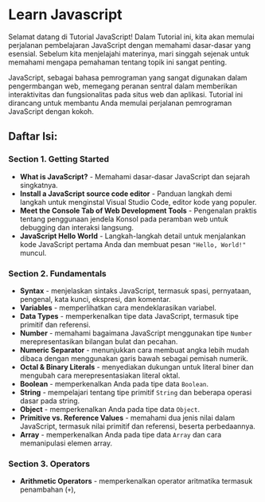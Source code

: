 # Learn Javascript

Selamat datang di Tutorial JavaScript! Dalam Tutorial ini, kita akan memulai perjalanan pembelajaran JavaScript dengan memahami dasar-dasar yang esensial. Sebelum kita menjelajahi materinya, mari singgah sejenak untuk memahami mengapa pemahaman tentang topik ini sangat penting.

JavaScript, sebagai bahasa pemrograman yang sangat digunakan dalam pengermbangan web, memegang peranan sentral dalam memberikan interaktivitas dan fungsionalitas pada situs web dan aplikasi. Tutorial ini dirancang untuk membantu Anda memulai perjalanan pemrograman JavaScript dengan kokoh.

## Daftar Isi:

### Section 1. Getting Started

- **What is JavaScript?** - Memahami dasar-dasar JavaScript dan sejarah singkatnya.
- **Install a JavaScript source code editor** - Panduan langkah demi langkah untuk menginstal Visual Studio Code, editor kode yang populer.
- **Meet the Console Tab of Web Development Tools** - Pengenalan praktis tentang penggunaan jendela Konsol pada peramban web untuk debugging dan interaksi langsung.
- **JavaScript Hello World** - Langkah-langkah detail untuk menjalankan kode JavaScript pertama Anda dan membuat pesan `"Hello, World!"` muncul.

### Section 2. Fundamentals

- **Syntax** - menjelaskan sintaks JavaScript, termasuk spasi, pernyataan, pengenal, kata kunci, ekspresi, dan komentar.
- **Variables** - memperlihatkan cara mendeklarasikan variabel.
- **Data Types** - memperkenalkan tipe data JavaScript, termasuk tipe primitif dan referensi.
- **Number** - memahami bagaimana JavaScript menggunakan tipe `Number` merepresentasikan bilangan bulat dan pecahan.
- **Numeric Separator** - menunjukkan cara membuat angka lebih mudah dibaca dengan menggunakan garis bawah sebagai pemisah numerik.
- **Octal & Binary Literals** - menyediakan dukungan untuk literal biner dan mengubah cara merepresentasiakan literal oktal.
- **Boolean** - memperkenalkan Anda pada tipe data `Boolean`.
- **String** - mempelajari tentang tipe primitif `String` dan beberapa operasi dasar pada string.
- **Object** - memperkenalkan Anda pada tipe data `Object`.
- **Primitive vs. Reference Values** - memahami dua jenis nilai dalam JavaScript, termasuk nilai primitif dan referensi, beserta perbedaannya.
- **Array** - memperkenalkan Anda pada tipe data `Array` dan cara memanipulasi elemen array.

### Section 3. Operators

- **Arithmetic Operators** - memperkenalkan operator aritmatika termasuk penambahan (`+`),